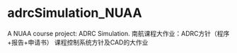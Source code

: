 # adrcSimulation_NUAA
A NUAA course project: ADRC Simulation. 南航课程大作业：ADRC方针（程序+报告+申请书）
课程控制系统方针及CAD的大作业
